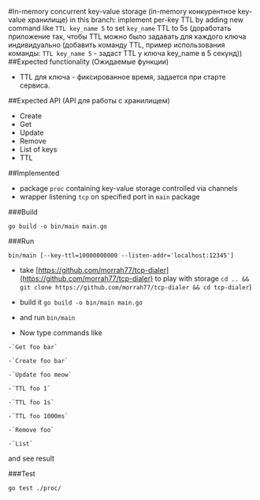 #In-memory concurrent key-value storagе (in-memory конкурентное key-value хранилище)
in this branch: implement per-key TTL by adding new command like `TTL key_name 5` to set `key_name` TTL to 5s (доработать приложение так, чтобы TTL можно было задавать для каждого ключа индивидуально (добавить команду TTL, пример использования команды: `TTL key_name 5` - задаст TTL у ключа key_name в 5 секунд))
##Expected functionality (Ожидаемые функции)
 - TTL для ключа - фиксированное время, задается при старте сервиса.

 
##Expected API (API для работы с хранилищем)
 - Create
 - Get
 - Update
 - Remove
 - List of keys
 - TTL
 
 ##Implemented
 
  - package `proc` containing key-value storage controlled via channels
  - wrapper listening `tcp` on specified port in `main` package
  
  ###Build
  
  `go build -o bin/main main.go`
  
  ###Run
  
  `bin/main [--key-ttl=10000000000 --listen-addr='localhost:12345']`
  
   - take [https://github.com/morrah77/tcp-dialer](https://github.com/morrah77/tcp-dialer) to play with storage `cd .. && git clone https://github.com/morrah77/tcp-dialer && cd tcp-dialer`)
   
   - build it `go build -o bin/main main.go`
   
   - and run `bin/main`
   
   - Now type commands like
   
    -`Get foo bar`
    
    -`Create foo bar`
    
    -`Update foo meow`
    
    -`TTL foo 1`
    
    -`TTL foo 1s`
    
    -`TTL foo 1000ms`
    
    -`Remove foo`
    
    -`List`
    
   and see result
  
  ###Test
  
  `go test ./proc/`
  